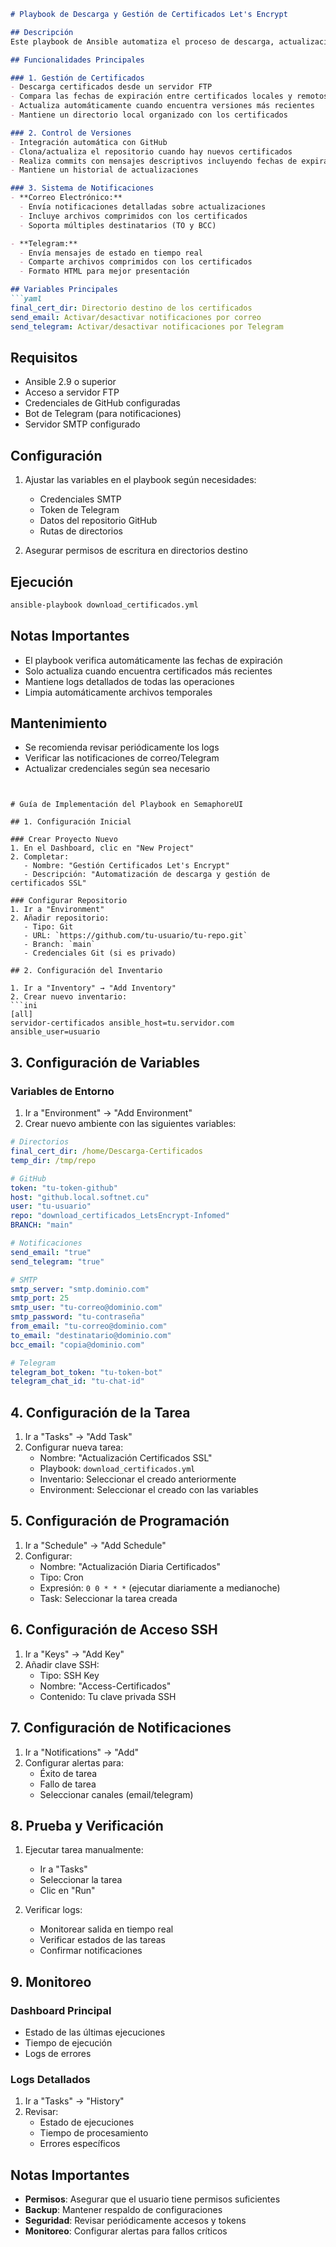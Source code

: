 ```markdown
# Playbook de Descarga y Gestión de Certificados Let's Encrypt

## Descripción
Este playbook de Ansible automatiza el proceso de descarga, actualización y gestión de certificados Let's Encrypt, incluyendo notificaciones por correo electrónico y Telegram.

## Funcionalidades Principales

### 1. Gestión de Certificados
- Descarga certificados desde un servidor FTP
- Compara las fechas de expiración entre certificados locales y remotos
- Actualiza automáticamente cuando encuentra versiones más recientes
- Mantiene un directorio local organizado con los certificados

### 2. Control de Versiones
- Integración automática con GitHub
- Clona/actualiza el repositorio cuando hay nuevos certificados
- Realiza commits con mensajes descriptivos incluyendo fechas de expiración
- Mantiene un historial de actualizaciones

### 3. Sistema de Notificaciones
- **Correo Electrónico:**
  - Envía notificaciones detalladas sobre actualizaciones
  - Incluye archivos comprimidos con los certificados
  - Soporta múltiples destinatarios (TO y BCC)

- **Telegram:**
  - Envía mensajes de estado en tiempo real
  - Comparte archivos comprimidos con los certificados
  - Formato HTML para mejor presentación

## Variables Principales
```yaml
final_cert_dir: Directorio destino de los certificados
send_email: Activar/desactivar notificaciones por correo
send_telegram: Activar/desactivar notificaciones por Telegram
```

## Requisitos
- Ansible 2.9 o superior
- Acceso a servidor FTP
- Credenciales de GitHub configuradas
- Bot de Telegram (para notificaciones)
- Servidor SMTP configurado

## Configuración
1. Ajustar las variables en el playbook según necesidades:
   - Credenciales SMTP
   - Token de Telegram
   - Datos del repositorio GitHub
   - Rutas de directorios

2. Asegurar permisos de escritura en directorios destino

## Ejecución
```bash
ansible-playbook download_certificados.yml
```

## Notas Importantes
- El playbook verifica automáticamente las fechas de expiración
- Solo actualiza cuando encuentra certificados más recientes
- Mantiene logs detallados de todas las operaciones
- Limpia automáticamente archivos temporales

## Mantenimiento
- Se recomienda revisar periódicamente los logs
- Verificar las notificaciones de correo/Telegram
- Actualizar credenciales según sea necesario
```


# Guía de Implementación del Playbook en SemaphoreUI

## 1. Configuración Inicial

### Crear Proyecto Nuevo
1. En el Dashboard, clic en "New Project"
2. Completar:
   - Nombre: "Gestión Certificados Let's Encrypt"
   - Descripción: "Automatización de descarga y gestión de certificados SSL"

### Configurar Repositorio
1. Ir a "Environment"
2. Añadir repositorio:
   - Tipo: Git
   - URL: `https://github.com/tu-usuario/tu-repo.git`
   - Branch: `main`
   - Credenciales Git (si es privado)

## 2. Configuración del Inventario

1. Ir a "Inventory" → "Add Inventory"
2. Crear nuevo inventario:
```ini
[all]
servidor-certificados ansible_host=tu.servidor.com ansible_user=usuario
```

## 3. Configuración de Variables

### Variables de Entorno
1. Ir a "Environment" → "Add Environment"
2. Crear nuevo ambiente con las siguientes variables:

```yaml
# Directorios
final_cert_dir: /home/Descarga-Certificados
temp_dir: /tmp/repo

# GitHub
token: "tu-token-github"
host: "github.local.softnet.cu"
user: "tu-usuario"
repo: "download_certificados_LetsEncrypt-Infomed"
BRANCH: "main"

# Notificaciones
send_email: "true"
send_telegram: "true"

# SMTP
smtp_server: "smtp.dominio.com"
smtp_port: 25
smtp_user: "tu-correo@dominio.com"
smtp_password: "tu-contraseña"
from_email: "tu-correo@dominio.com"
to_email: "destinatario@dominio.com"
bcc_email: "copia@dominio.com"

# Telegram
telegram_bot_token: "tu-token-bot"
telegram_chat_id: "tu-chat-id"
```

## 4. Configuración de la Tarea

1. Ir a "Tasks" → "Add Task"
2. Configurar nueva tarea:
   - Nombre: "Actualización Certificados SSL"
   - Playbook: `download_certificados.yml`
   - Inventario: Seleccionar el creado anteriormente
   - Environment: Seleccionar el creado con las variables

## 5. Configuración de Programación

1. Ir a "Schedule" → "Add Schedule"
2. Configurar:
   - Nombre: "Actualización Diaria Certificados"
   - Tipo: Cron
   - Expresión: `0 0 * * *` (ejecutar diariamente a medianoche)
   - Task: Seleccionar la tarea creada

## 6. Configuración de Acceso SSH

1. Ir a "Keys" → "Add Key"
2. Añadir clave SSH:
   - Tipo: SSH Key
   - Nombre: "Access-Certificados"
   - Contenido: Tu clave privada SSH

## 7. Configuración de Notificaciones

1. Ir a "Notifications" → "Add"
2. Configurar alertas para:
   - Éxito de tarea
   - Fallo de tarea
   - Seleccionar canales (email/telegram)

## 8. Prueba y Verificación

1. Ejecutar tarea manualmente:
   - Ir a "Tasks"
   - Seleccionar la tarea
   - Clic en "Run"

2. Verificar logs:
   - Monitorear salida en tiempo real
   - Verificar estados de las tareas
   - Confirmar notificaciones

## 9. Monitoreo

### Dashboard Principal
- Estado de las últimas ejecuciones
- Tiempo de ejecución
- Logs de errores

### Logs Detallados
1. Ir a "Tasks" → "History"
2. Revisar:
   - Estado de ejecuciones
   - Tiempo de procesamiento
   - Errores específicos

## Notas Importantes

- **Permisos**: Asegurar que el usuario tiene permisos suficientes
- **Backup**: Mantener respaldo de configuraciones
- **Seguridad**: Revisar periódicamente accesos y tokens
- **Monitoreo**: Configurar alertas para fallos críticos



